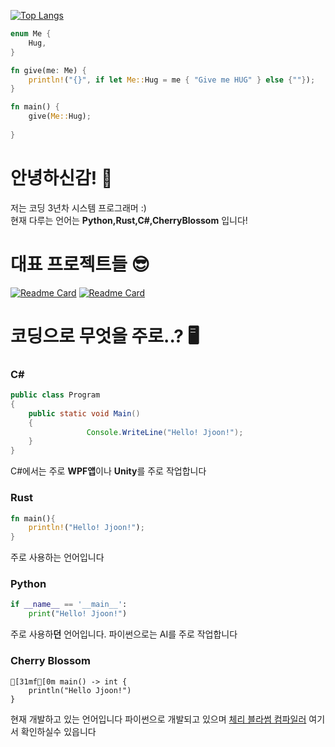 

[![Top Langs](https://github-readme-stats.vercel.app/api/top-langs/?username=jjoon0513&layout=compact&hide=html,css)](https://github.com/anuraghazra/github-readme-stats)

```rust
enum Me {
    Hug,
}

fn give(me: Me) {
    println!("{}", if let Me::Hug = me { "Give me HUG" } else {""});
}

fn main() {
    give(Me::Hug);
    
}
```
# 안녕하신감! 👋
저는 코딩 3년차 시스템 프로그래머 :)  
현재 다루는 언어는 **Python,Rust,C#,CherryBlossom** 입니다!

# 대표 프로젝트들 😎
[![Readme Card](https://github-readme-stats.vercel.app/api/pin/?username=CherryBlossomFoundation&repo=CherryBlossom)](https://github.com/CherryBlossomFoundation/CherryBlossom)
[![Readme Card](https://github-readme-stats.vercel.app/api/pin/?username=IsddCompany&repo=ISDDAPPkot)](https://github.com/IsddCompany/ISDDAPPkot)

# 코딩으로 무엇을 주로..? 🖥️
### C#
```java
public class Program
{
	public static void Main()
	{
                 Console.WriteLine("Hello! Jjoon!");
	}
}
 ```
C#에서는 주로 **WPF앱**이나 **Unity**를 주로 작업합니다
### Rust
```rust
fn main(){
    println!("Hello! Jjoon!");
}

 ```
주로 사용하는 언어입니다
### Python

```python
if __name__ == '__main__':
    print("Hello! Jjoon!")
```
주로 사용하**던** 언어입니다.
파이썬으로는 AI를 주로 작업합니다

### Cherry Blossom
```ansi
[31mf[0m main() -> int {
    println("Hello Jjoon!")
}
```
현재 개발하고 있는 언어입니다
파이썬으로 개발되고 있으며
[체리 블라썸 컴파일러](https://github.com/CherryBlossomFoundation/CherryBlossom) 여기서 확인하실수 있읍니다
